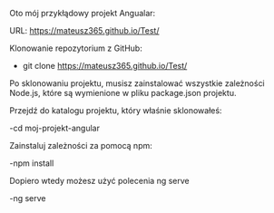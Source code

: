 Oto mój przykłądowy projekt Angualar:

URL: https://mateusz365.github.io/Test/

Klonowanie repozytorium z GitHub: 
- git clone https://mateusz365.github.io/Test/

Po sklonowaniu projektu, musisz zainstalować wszystkie zależności Node.js, które są wymienione w pliku package.json projektu.

Przejdź do katalogu projektu, który właśnie sklonowałeś:

-cd moj-projekt-angular

Zainstaluj zależności za pomocą npm:

-npm install

Dopiero wtedy możesz użyć polecenia ng serve

-ng serve

